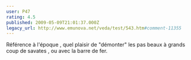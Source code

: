 ```yaml
---
user: P47
rating: 4.5
published: 2009-05-09T21:01:37.000Z
legacy_url: http://www.emunova.net/veda/test/543.htm#comment-11355
---
```

Référence à l'époque , quel plaisir de "démonter" les pas beaux à grands coup de savates , ou avec la barre de fer.